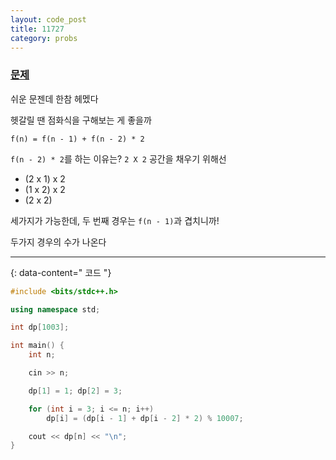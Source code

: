 ```yaml
---
layout: code_post
title: 11727
category: probs
---
```


### [문제](https://www.acmicpc.net/problem/11727)

쉬운 문젠데 한참 헤멨다

헷갈릴 땐 점화식을 구해보는 게 좋을까

`f(n) = f(n - 1) + f(n - 2) * 2`

`f(n - 2) * 2`를 하는 이유는? `2 X 2` 공간을 채우기 위해선 

- (2 x 1) x 2 
- (1 x 2) x 2
- (2 x 2)

세가지가 가능한데, 두 번째 경우는 `f(n - 1)`과 겹치니까! 

두가지 경우의 수가 나온다

---
{: data-content=" 코드 "}

```c++
#include <bits/stdc++.h>

using namespace std;

int dp[1003];

int main() {
	int n;

	cin >> n;

	dp[1] = 1; dp[2] = 3;	

	for (int i = 3; i <= n; i++)
		dp[i] = (dp[i - 1] + dp[i - 2] * 2) % 10007;

	cout << dp[n] << "\n";
}
```
